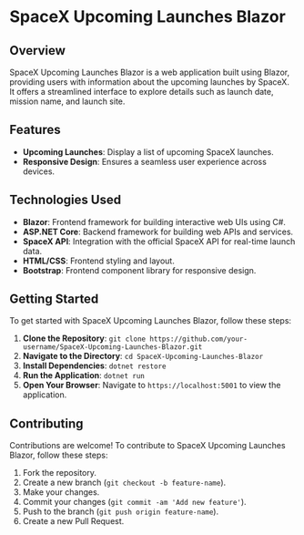 # SpaceX Upcoming Launches Blazor

## Overview

SpaceX Upcoming Launches Blazor is a web application built using Blazor, providing users with information about the upcoming launches by SpaceX. It offers a streamlined interface to explore details such as launch date, mission name, and launch site.

## Features

- **Upcoming Launches**: Display a list of upcoming SpaceX launches.
- **Responsive Design**: Ensures a seamless user experience across devices.

## Technologies Used

- **Blazor**: Frontend framework for building interactive web UIs using C#.
- **ASP.NET Core**: Backend framework for building web APIs and services.
- **SpaceX API**: Integration with the official SpaceX API for real-time launch data.
- **HTML/CSS**: Frontend styling and layout.
- **Bootstrap**: Frontend component library for responsive design.

## Getting Started

To get started with SpaceX Upcoming Launches Blazor, follow these steps:

1. **Clone the Repository**: `git clone https://github.com/your-username/SpaceX-Upcoming-Launches-Blazor.git`
2. **Navigate to the Directory**: `cd SpaceX-Upcoming-Launches-Blazor`
3. **Install Dependencies**: `dotnet restore`
4. **Run the Application**: `dotnet run`
5. **Open Your Browser**: Navigate to `https://localhost:5001` to view the application.

## Contributing

Contributions are welcome! To contribute to SpaceX Upcoming Launches Blazor, follow these steps:

1. Fork the repository.
2. Create a new branch (`git checkout -b feature-name`).
3. Make your changes.
4. Commit your changes (`git commit -am 'Add new feature'`).
5. Push to the branch (`git push origin feature-name`).
6. Create a new Pull Request.
